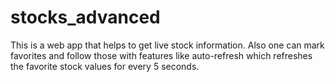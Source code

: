 # stocks_advanced
This is a web app that helps to get live stock information. Also one can mark favorites and follow those with features like auto-refresh which refreshes the favorite stock values for every 5 seconds.
